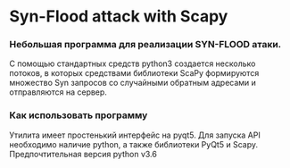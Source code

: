 # Syn-Flood attack with Scapy

### Небольшая программа для реализации SYN-FLOOD атаки.

С помощью стандартных средств python3 создается несколько потоков,
в которых средствами библиотеки ScaPy формируются множество Syn запросов со случайными обратным адресами и отправляются на сервер. 

### Как использовать программу

Утилита имеет простенький интерфейс на pyqt5.  Для запуска API необходимо наличие python, а также библиотеки PyQt5 и Scapy. Предпочтительная версия python v3.6

